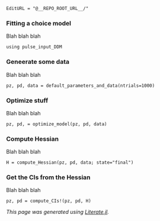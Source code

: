 ```@meta
EditURL = "@__REPO_ROOT_URL__/"
```

### Fitting a choice model
Blah blah blah

```@example recover_choice_model
using pulse_input_DDM
```

### Geneerate some data
Blah blah blah

```@example recover_choice_model
pz, pd, data = default_parameters_and_data(ntrials=1000)
```

### Optimize stuff
Blah blah blah

```@example recover_choice_model
pz, pd, = optimize_model(pz, pd, data)
```

### Compute Hessian
Blah blah blah

```@example recover_choice_model
H = compute_Hessian(pz, pd, data; state="final")
```

### Get the CIs from the Hessian
Blah blah blah

```@example recover_choice_model
pz, pd = compute_CIs!(pz, pd, H)
```

*This page was generated using [Literate.jl](https://github.com/fredrikekre/Literate.jl).*

